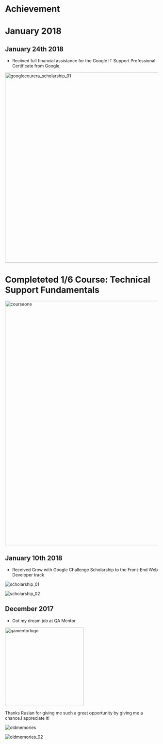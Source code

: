 # Achievement

# January 2018

## January 24th 2018
- Reciived full financial assistance for the Google IT Support Professional Certificate from Google.

<img width="626" alt="googlecourera_scholarship_01" src="https://user-images.githubusercontent.com/10678180/35319084-ed01c766-00a3-11e8-8451-771e4c93b7d4.png">


# Completeted 1/6 Course: Technical Support Fundamentals

<img width="805" alt="courseone" src="https://user-images.githubusercontent.com/10678180/35842723-831bf030-0ac9-11e8-8b9f-b995dae1e29d.png">


## January 10th 2018
  - Received Grow with Google Challenge Scholarship to the Front-End Web Developer track.


![scholarship_01](https://user-images.githubusercontent.com/10678180/34804409-1ec6d900-f63e-11e7-89fe-6ad29d4a5450.PNG)

![scholarship_02](https://user-images.githubusercontent.com/10678180/34804411-21407574-f63e-11e7-98c7-2dbb9ed0410f.PNG)

## December 2017
- Got my dream job at QA Mentor

<img width="259" alt="qamentorlogo" src="https://user-images.githubusercontent.com/10678180/35469093-40adc0a8-02f3-11e8-978d-aeb993b7d58c.png">

Thanks Ruslan for giving me such a great opportunity by giving me a chance.I appreciate it!


![oldmemories](https://user-images.githubusercontent.com/10678180/35774098-8b29e074-092b-11e8-9a2a-f69e36412311.jpg)


![oldmemories_02](https://user-images.githubusercontent.com/10678180/35774102-92814678-092b-11e8-8b87-559a1c3a2b53.jpg)
